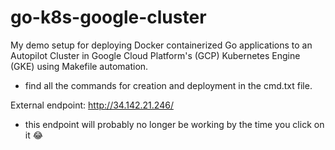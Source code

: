 # go-k8s-google-cluster
My demo setup for deploying Docker containerized Go applications to an Autopilot Cluster in Google Cloud Platform's (GCP) Kubernetes Engine (GKE) using Makefile automation.

- find all the commands for creation and deployment in the cmd.txt file.


External endpoint: http://34.142.21.246/
- this endpoint will probably no longer be working by the time you click on it 😂